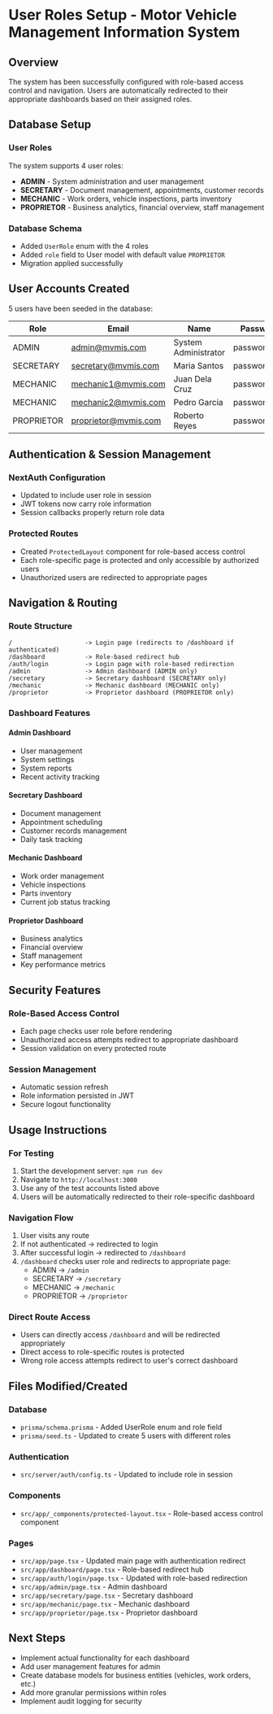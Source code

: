# User Roles Setup - Motor Vehicle Management Information System

## Overview
The system has been successfully configured with role-based access control and navigation. Users are automatically redirected to their appropriate dashboards based on their assigned roles.

## Database Setup

### User Roles
The system supports 4 user roles:
- **ADMIN** - System administration and user management
- **SECRETARY** - Document management, appointments, customer records
- **MECHANIC** - Work orders, vehicle inspections, parts inventory
- **PROPRIETOR** - Business analytics, financial overview, staff management

### Database Schema
- Added `UserRole` enum with the 4 roles
- Added `role` field to User model with default value `PROPRIETOR`
- Migration applied successfully

## User Accounts Created
5 users have been seeded in the database:

| Role | Email | Name | Password |
|------|-------|------|----------|
| ADMIN | admin@mvmis.com | System Administrator | password123 |
| SECRETARY | secretary@mvmis.com | Maria Santos | password123 |
| MECHANIC | mechanic1@mvmis.com | Juan Dela Cruz | password123 |
| MECHANIC | mechanic2@mvmis.com | Pedro Garcia | password123 |
| PROPRIETOR | proprietor@mvmis.com | Roberto Reyes | password123 |

## Authentication & Session Management

### NextAuth Configuration
- Updated to include user role in session
- JWT tokens now carry role information
- Session callbacks properly return role data

### Protected Routes
- Created `ProtectedLayout` component for role-based access control
- Each role-specific page is protected and only accessible by authorized users
- Unauthorized users are redirected to appropriate pages

## Navigation & Routing

### Route Structure
```
/                    -> Login page (redirects to /dashboard if authenticated)
/dashboard           -> Role-based redirect hub
/auth/login          -> Login page with role-based redirection
/admin               -> Admin dashboard (ADMIN only)
/secretary           -> Secretary dashboard (SECRETARY only)
/mechanic            -> Mechanic dashboard (MECHANIC only)
/proprietor          -> Proprietor dashboard (PROPRIETOR only)
```

### Dashboard Features

#### Admin Dashboard
- User management
- System settings
- System reports
- Recent activity tracking

#### Secretary Dashboard
- Document management
- Appointment scheduling
- Customer records management
- Daily task tracking

#### Mechanic Dashboard
- Work order management
- Vehicle inspections
- Parts inventory
- Current job status tracking

#### Proprietor Dashboard
- Business analytics
- Financial overview
- Staff management
- Key performance metrics

## Security Features

### Role-Based Access Control
- Each page checks user role before rendering
- Unauthorized access attempts redirect to appropriate dashboard
- Session validation on every protected route

### Session Management
- Automatic session refresh
- Role information persisted in JWT
- Secure logout functionality

## Usage Instructions

### For Testing
1. Start the development server: `npm run dev`
2. Navigate to `http://localhost:3000`
3. Use any of the test accounts listed above
4. Users will be automatically redirected to their role-specific dashboard

### Navigation Flow
1. User visits any route
2. If not authenticated -> redirected to login
3. After successful login -> redirected to `/dashboard`
4. `/dashboard` checks user role and redirects to appropriate page:
   - ADMIN -> `/admin`
   - SECRETARY -> `/secretary`
   - MECHANIC -> `/mechanic`
   - PROPRIETOR -> `/proprietor`

### Direct Route Access
- Users can directly access `/dashboard` and will be redirected appropriately
- Direct access to role-specific routes is protected
- Wrong role access attempts redirect to user's correct dashboard

## Files Modified/Created

### Database
- `prisma/schema.prisma` - Added UserRole enum and role field
- `prisma/seed.ts` - Updated to create 5 users with different roles

### Authentication
- `src/server/auth/config.ts` - Updated to include role in session

### Components
- `src/app/_components/protected-layout.tsx` - Role-based access control component

### Pages
- `src/app/page.tsx` - Updated main page with authentication redirect
- `src/app/dashboard/page.tsx` - Role-based redirect hub
- `src/app/auth/login/page.tsx` - Updated with role-based redirection
- `src/app/admin/page.tsx` - Admin dashboard
- `src/app/secretary/page.tsx` - Secretary dashboard
- `src/app/mechanic/page.tsx` - Mechanic dashboard
- `src/app/proprietor/page.tsx` - Proprietor dashboard

## Next Steps
- Implement actual functionality for each dashboard
- Add user management features for admin
- Create database models for business entities (vehicles, work orders, etc.)
- Add more granular permissions within roles
- Implement audit logging for security
